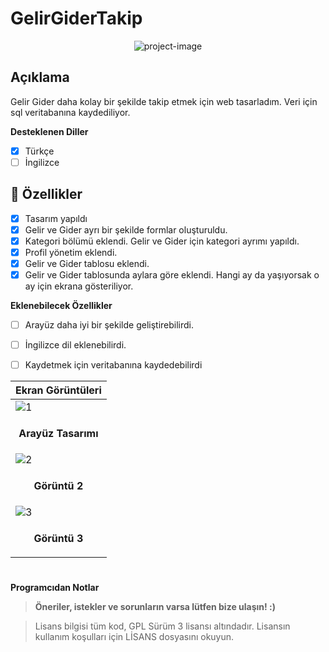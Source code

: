 # GelirGiderTakip
<p align="center"><img src="https://socialify.git.ci/epbalaban01/GelirGiderTakip/image?name=1&amp;owner=1&amp;theme=Light" alt="project-image"></p>

<h2>Açıklama</h2>

Gelir Gider daha kolay bir şekilde takip etmek için web tasarladım. Veri için sql veritabanına kaydediliyor.

<b>Desteklenen Diller</b>
- [x] Türkçe
- [ ] İngilizce

<h2>🧐 Özellikler</h2>

- [x] Tasarım yapıldı
- [x] Gelir ve Gider ayrı bir şekilde formlar oluşturuldu.
- [x] Kategori bölümü eklendi. Gelir ve Gider için kategori ayrımı yapıldı.
- [x] Profil yönetim eklendi.
- [x] Gelir ve Gider tablosu eklendi.
- [x] Gelir ve Gider tablosunda aylara göre eklendi. Hangi ay da yaşıyorsak o ay için ekrana gösteriliyor.
 
<b>Eklenebilecek Özellikler</b>

- [ ] Arayüz daha iyi bir şekilde geliştirebilirdi.
- [ ] İngilizce dil eklenebilirdi.
- [ ] Kaydetmek için veritabanına kaydedebilirdi

      
| <b>Ekran Görüntüleri</b> |
|---|
| ![1](https://github.com/epbalaban01/CihazBilgileri/assets/42430554/249baadc-d317-461e-918c-e15811ed0dcc) |
| <p align="center"><b>Arayüz Tasarımı</b></p> |
| ![2](https://github.com/user-attachments/assets/00ab4315-81da-4ce3-bbdc-8540e7496304) |
| <p align="center"><b>Görüntü 2</b></p> |
| ![3](https://github.com/user-attachments/assets/2bd9abfc-8084-411d-9d06-701259f84234) |
| <p align="center"><b>Görüntü 3</b></p> |


#
<b>Programcıdan Notlar</b>
> <b>Öneriler, istekler ve sorunların varsa lütfen bize ulaşın! :)</b>

> Lisans bilgisi tüm kod, GPL Sürüm 3 lisansı altındadır. Lisansın kullanım koşulları için LİSANS dosyasını okuyun.

